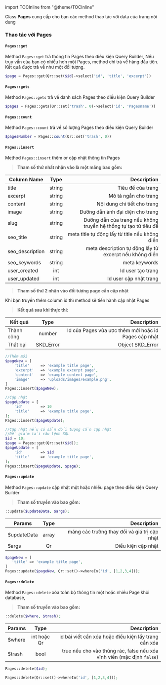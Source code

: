 import TOCInline from "@theme/TOCInline"

Class <b>Pages</b> cung cấp cho bạn các method thao tác với data của trang nội dung
### Thao tác với Pages

#### <code>Pages::get</code>
Method <code>Pages::get</code> trả thông tin Pages theo điều kiện Query Builder, Nếu truy vấn của bạn có nhiều hơn một Pages, method chỉ trả về hàng đầu tiên. Kết quả được trả về như một đối tượng.
```php
$page = Pages::get(Qr::set($id)->select('id', 'title', 'excerpt'))
```

#### <code>Pages::gets</code>
Method <code>Pages::gets</code> trả về danh sách Pages theo điều kiện Query Builder
```php
$pages = Pages::gets(Qr::set('trash', 0)->select('id', 'Pagesname'))
```

#### <code>Pages::count</code>
Method <code>Pages::count</code> trả về số lượng Pages theo điều kiện Query Builder

```php
$pagesNumber = Pages::count(Qr::set('trash', 0))
```

#### <code>Pages::insert</code>
Method <code>Pages::insert</code> thêm or cập nhật thông tin Pages
> **Tham số thứ nhất nhận vào là một mãng bao gồm:**

| Column Name     |  Type  |                                                     Description |
|-----------------|:------:|----------------------------------------------------------------:|
| title           | string |                                               Tiêu để của trang |
| excerpt         | string |                                            Mô tả ngắn cho trang |
| content         | string |                                     Nội dung chi tiết cho trang |
| image           | string |                                Đường dẫn ảnh đại diện cho trang |
| slug            | string | Đường dẫn của trang nếu không truyền hệ thống tự tạo từ tiêu đề |
| seo_title       | string |                  meta title tự động lấy từ title nếu không điền |
| seo_description | string |          meta description tự động lấy từ excerpt nếu không điền |
| seo_keywords    | string |                                                   meta keywords |
| user_created    |  int   |                                               Id user tạo trang |
| user_updated    |  int   |                                          Id user cập nhật trang |

> **Tham số thứ 2 nhận vào đối tượng page cần cập nhật**
> 
Khi bạn truyền thêm column id thì method sẽ tiến hành cập nhật Pages
> **Kết quả sau khi thực thi:**

| Kết quả     |     Type     |                                        Description |
|-------------|:------------:|---------------------------------------------------:|
| Thành công  |  number      | Id của Pages vừa ược thêm mới hoặc id Pages cập nhật |
| Thất bại    |  SKD_Error   |                                 Object SKD_Error   |

```php
//Thêm mới
$pageNew = [
    'title'     => 'example title page',
    'excerpt'   => 'example excerpt page',
    'content'   => 'example content page',
    'image'     => 'uploads/images/example.png',
]
Pages::insert($pageNew);
```

```php
//Cập nhật
$pageUpdate = [
    'id'        => 10
    'title'     => 'example title page',
];
Pages::insert($pageUpdate);
```

```php
//Cập nhật nếu có sẳn đối tượng cần cập nhật
//Để giảm tải câu lệnh SQL
$id = 10;
$page = Pages::get(Qr::set($id));
$pageUpdate = [
    'id'        => $id
    'title'     => 'example title page',
];
Pages::insert($pageUpdate, $page);
```
#### <code>Pages::update</code>
Method <code>Pages::update</code> cập nhật một hoặc nhiều page theo điều kiện Query Builder
> **Tham số truyền vào bao gồm:**
```php
::update($updateData, $args);
```
| Params      | Type  |                                  Description |
|-------------|:-----:|---------------------------------------------:|
| $updateData | array | mãng các trường thay đổi và giá trị cập nhật |
| $args       |  Qr   |                           Điều kiện cập nhật |

```php
$pageNew = [
   'title' => 'example title page',
]
Pages::update($pageNew, Qr::set()->whereIn('id', [1,2,3,4]));
```

#### <code>Pages::delete</code>
Method <code>Pages::delete</code> xóa toàn bộ thông tin một hoặc nhiều Page khỏi database,

> **Tham số truyền vào bao gồm:**
```php
::delete($where, $trash);
```

| Params |    Type     |                                                            Description |
|--------|:-----------:|-----------------------------------------------------------------------:|
| $where | int hoặc Qr |                 id bài viết cần xóa hoặc điều kiện lấy trang cần xóa   |
| $trash |    bool     | true nếu cho vào thùng rác, false nếu xóa vĩnh viển (mặc định `false`) |

```php
Pages::delete($id);
```
```php
Pages::delete(Qr::set()->whereIn('id', [1,2,3,4]));
```